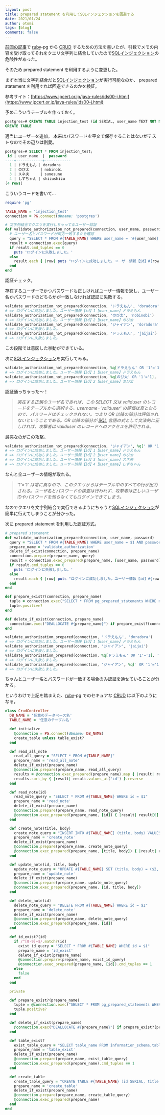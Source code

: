 ```yaml
---
layout: post
title: prepared statement を利用してSQLインジェクションを回避する
date: 2021/01/24
author: otomi
tags: [blog]
comments: false
---
```


[前回の記事](https://akkkky.hatenablog.jp/entry/2021/01/20/001614)で [ruby](http://d.hatena.ne.jp/keyword/ruby)-pg から [CRUD](http://d.hatena.ne.jp/keyword/CRUD) するための方法を書いたが、引数でメモの内容を受け取ってそれをクエリ文字列に結合していたので[SQLインジェクション](http://d.hatena.ne.jp/keyword/SQL%A5%A4%A5%F3%A5%B8%A5%A7%A5%AF%A5%B7%A5%E7%A5%F3)の危険性があった。

そのため prepared statement を利用するように変更した。

<!-- more -->

まず本当に文字列結合だと[SQLインジェクション](http://d.hatena.ne.jp/keyword/SQL%A5%A4%A5%F3%A5%B8%A5%A7%A5%AF%A5%B7%A5%E7%A5%F3)が実行可能なのか、 prepared statement を利用すれば回避できるのかを検証。

参考サイト：[https://www.jpcert.or.jp/java-rules/ids00-j.html](https://www.jpcert.or.jp/java-rules/ids00-j.html)

予めこういうテーブルを作っておく。

```sql
postgres=# CREATE TABLE injection_test (id SERIAL, user_name TEXT NOT NULL, password TEXT NOT NULL);
CREATE TABLE
```

適当にユーザーを追加。 本来はパスワードを平文で保存することはないがテストなのでその辺りは割愛。

```sql
postgres=# SELECT * FROM injection_test;
 id | user_name  |  password
----+------------+------------
  1 | ドラえもん | doradora
  2 | のび太     | nobinobi
  3 | スネ夫     | sunesune
  4 | しずちゃん | shizushizu
(4 rows)
```

こういうコードを書いて…

```ruby
require 'pg'

TABLE_NAME = 'injection_test'
connection = PG.connect(dbname: 'postgres')

# 文字列結合でクエリを実行しちゃってるユーザー認証
def validate_authorization_not_prepared(connection, user_name, password)
  # ユーザー名とパスワードが両方一致するかを確認
  query = "SELECT * FROM #{TABLE_NAME} WHERE user_name = '#{user_name}' AND password = '#{password}'"
  result = connection.exec(query)
  if result.cmd_tuples == 0
    puts 'ログインに失敗しました。'
  else
    result.each { |row| puts "ログインに成功しました。ユーザー情報【id】#{row['id']}【user_name】#{row['user_name']}"}
  end
end
```

認証チェック。

存在するユーザーでかつパスワードも正しければユーザー情報を返し、ユーザー名かパスワードのどちらかが一致しなければ認証に失敗する。

```ruby
validate_authorization_not_prepared(connection, 'ドラえもん', 'doradora')
# => ログインに成功しました。ユーザー情報【id】1【user_name】ドラえもん
validate_authorization_not_prepared(connection, 'のび太', 'nobinobi')
# => ログインに成功しました。ユーザー情報【id】2【user_name】のび太
validate_authorization_not_prepared(connection, 'ジャイアン', 'doradora')
# => ログインに失敗しました。
validate_authorization_not_prepared(connection, 'ドラえもん', 'jaijai')
# => ログインに失敗しました。
```

この段階では意図した挙動ができている。

次に[SQLインジェクション](http://d.hatena.ne.jp/keyword/SQL%A5%A4%A5%F3%A5%B8%A5%A7%A5%AF%A5%B7%A5%E7%A5%F3)を実行してみる。

```ruby
validate_authorization_not_prepared(connection, %q[ドラえもん' OR '1'='1], 'どうせ認証通るからパスワードなんでもいいよね')
# => ログインに成功しました。ユーザー情報【id】1【user_name】ドラえもん
validate_authorization_not_prepared(connection, %q[のび太' OR '1'='1], 'ほんとはジャイアンです')
# => ログインに成功しました。ユーザー情報【id】2【user_name】のび太
```

認証通っちゃった〜！

> _実在する正規のユーザ名であれば、この SELECT 文は validuser のレコードをテーブルから選択する。username='validuser' の評価は真となるので、パスワードはチェックされない。つまり OR 以降の部分は評価されないということである。OR 以降の部分が [SQL](http://d.hatena.ne.jp/keyword/SQL) 言語の式として文法的に正しければ、攻撃者は validuser のレコードへのアクセスを許可される。_

最悪なのがこの攻撃。

```ruby
validate_authorization_not_prepared(connection, 'ジャイアン', %q[' OR '1'='1])
# => ログインに成功しました。ユーザー情報【id】1【user_name】ドラえもん
# => ログインに成功しました。ユーザー情報【id】2【user_name】のび太
# => ログインに成功しました。ユーザー情報【id】3【user_name】スネ夫
# => ログインに成功しました。ユーザー情報【id】4【user_name】しずちゃん
```

なんと全ユーザーの情報が取れる。

> _'1'='1' は常に真なので、このクエリからはテーブル中のすべての行が出力される。ユーザ名とパスワードの検査は行われず、攻撃者は正しいユーザIDやパスワードを知らなくてもログインできてしまう。_

なのでクエリを文字列結合で実行できるようにちゃうと[SQLインジェクション](http://d.hatena.ne.jp/keyword/SQL%A5%A4%A5%F3%A5%B8%A5%A7%A5%AF%A5%B7%A5%E7%A5%F3)が簡単に行えてしまうことが分かった。

次に prepared statement を利用した認証方式。

```ruby
# prepared statement
def validate_authorization_prepared(connection, user_name, password)
  query = "SELECT * FROM #{TABLE_NAME} WHERE user_name = $1 AND password = $2"
  prepare_name = 'validate_authorization'
  delete_if_exist(connection, prepare_name)
  connection.prepare(prepare_name, query)
  result = connection.exec_prepared(prepare_name, [user_name, password])
  if result.cmd_tuples == 0
    puts 'ログインに失敗しました。'
  else
    result.each { |row| puts "ログインに成功しました。ユーザー情報【id】#{row['id']}【user_name】#{row['user_name']}"}
  end
end

def prepare_exist?(connection, prepare_name)
  tuple = connection.exec("SELECT * FROM pg_prepared_statements WHERE name='#{prepare_name}'").cmd_tuples
  tuple.positive?
end

def delete_if_exist(connection, prepare_name)
  connection.exec("DEALLOCATE #{prepare_name}") if prepare_exist?(connection, prepare_name)
end
```

```ruby
validate_authorization_prepared(connection, 'ドラえもん', 'doradora')
# => ログインに成功しました。ユーザー情報【id】1【user_name】ドラえもん
validate_authorization_prepared(connection, 'ジャイアン', 'jaijai')
# => ログインに失敗しました。
validate_authorization_prepared(connection, %q[ドラえもん' OR '1'='1], 'hoge')
# => ログインに失敗しました。
validate_authorization_prepared(connection, 'ジャイアン', %q[' OR '1'='1])
# => ログインに失敗しました。
```

ちゃんとユーザー名とパスワードが一致する場合のみ認証を通せていることが分かる。

というわけで上記を踏まえた、[ruby](http://d.hatena.ne.jp/keyword/ruby)-pg でのセキュアな [CRUD](http://d.hatena.ne.jp/keyword/CRUD) は以下のようになる。

```ruby
class CrudController
  DB_NAME = '任意のデータベース名'
  TABLE_NAME = '任意のテーブル名'

  def initialize
    @connection = PG.connect(dbname: DB_NAME)
    create_table unless table_exist?
  end

  def read_all_note
    read_all_query = "SELECT * FROM #{TABLE_NAME}"
    prepare_name = 'read_all_note'
    delete_if_exist(prepare_name)
    @connection.prepare(prepare_name, read_all_query)
    results = @connection.exec_prepared(prepare_name).map { |result| result }
    results.sort_by { |result| result.values_at('id') }.reverse
  end

  def read_note(id)
    read_note_query = "SELECT * FROM #{TABLE_NAME} WHERE id = $1"
    prepare_name = 'read_note'
    delete_if_exist(prepare_name)
    @connection.prepare(prepare_name, read_note_query)
    @connection.exec_prepared(prepare_name, [id]) { |result| result[0] }
  end

  def create_note(title, body)
    create_note_query = "INSERT INTO #{TABLE_NAME} (title, body) VALUES ($1, $2) RETURNING id"
    prepare_name = 'create_note'
    delete_if_exist(prepare_name)
    @connection.prepare(prepare_name, create_note_query)
    @connection.exec_prepared(prepare_name, [title, body]) { |result| result[0]['id'] }
  end

  def update_note(id, title, body)
    update_note_query = "UPDATE #{TABLE_NAME} SET (title, body) = ($2, $3) WHERE id = $1"
    prepare_name = 'update_note'
    delete_if_exist(prepare_name)
    @connection.prepare(prepare_name, update_note_query)
    @connection.exec_prepared(prepare_name, [id, title, body])
  end

  def delete_note(id)
    delete_note_query = "DELETE FROM #{TABLE_NAME} WHERE id = $1"
    prepare_name = 'delete_note'
    delete_if_exist(prepare_name)
    @connection.prepare(prepare_name, delete_note_query)
    @connection.exec_prepared(prepare_name, [id])
  end

  def id_exist?(id)
    if /^[0-9]+$/.match?(id)
      exist_id_query = "SELECT * FROM #{TABLE_NAME} WHERE id = $1"
      prepare_name = 'id_exist'
      delete_if_exist(prepare_name)
      @connection.prepare(prepare_name, exist_id_query)
      @connection.exec_prepared(prepare_name, [id]).cmd_tuples == 1
    else
      false
    end
  end

  private

  def prepare_exist?(prepare_name)
    tuple = @connection.exec("SELECT * FROM pg_prepared_statements WHERE name='#{prepare_name}'").cmd_tuples
    tuple.positive?
  end

  def delete_if_exist(prepare_name)
    @connection.exec("DEALLOCATE #{prepare_name}") if prepare_exist?(prepare_name)
  end

  def table_exist?
    exist_table_query = "SELECT table_name FROM information_schema.tables WHERE table_name = '#{TABLE_NAME}'"
    prepare_name = 'table_exist'
    delete_if_exist(prepare_name)
    @connection.prepare(prepare_name, exist_table_query)
    @connection.exec_prepared(prepare_name).cmd_tuples == 1
  end

  def create_table
    create_table_query = "CREATE TABLE #{TABLE_NAME} (id SERIAL, title TEXT NOT NULL, body TEXT)"
    prepare_name = 'create_table'
    delete_if_exist(prepare_name)
    @connection.prepare(prepare_name, create_table_query)
    @connection.exec_prepared(prepare_name)
  end
end
```

